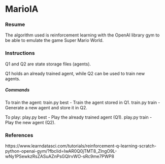 # MarioIA

<h3>Resume</h3>
<p>The algorithm used is reinforcement learning with the OpenAI library
gym to be able to emulate the game Super Mario World.
</p>


<h3>Instructions</h3>
<p>Q1 and Q2 are state storage files (agents).

Q1 holds an already trained agent, while Q2 can be used to train new agents.</p>

<h5>Commands</h5>
<p>To train the agent: 
train.py best - Train the agent stored in Q1.
train.py train - Generate a new agent and store it in Q2.

To play:
play.py best - Play the already trained agent (Q1).
play.py train - Play the new agent (Q2).</p>

<h3>References</h3>
<p>https://www.learndatasci.com/tutorials/reinforcement-q-learning-scratch-python-openai-gym/?fbclid=IwAR0Q0jTMT8_ZlngO9L-wNy1PSewkzRsZASuAZnPsGQlrvWO-sRc9me7PWP8</p>